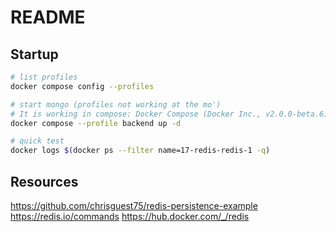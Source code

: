 # README

## Startup

```sh
# list profiles
docker compose config --profiles               

# start mongo (profiles not working at the mo')
# It is working in compose: Docker Compose (Docker Inc., v2.0.0-beta.6) - Docker Desktop 3.5.2
docker compose --profile backend up -d 

# quick test
docker logs $(docker ps --filter name=17-redis-redis-1 -q)
```


## Resources


https://github.com/chrisguest75/redis-persistence-example
https://redis.io/commands
https://hub.docker.com/_/redis
